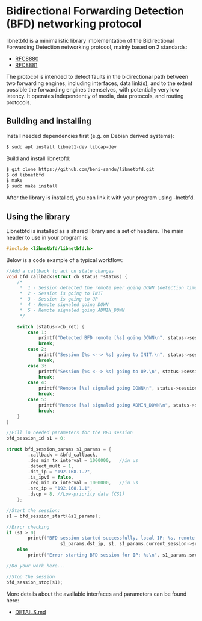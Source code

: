 Bidirectional Forwarding Detection (BFD) networking protocol
============================================================

libnetbfd is a minimalistic library implementation of the Bidirectional Forwarding Detection networking protocol, mainly based on 2 standards:

- [RFC8880](https://datatracker.ietf.org/doc/html/rfc5880)
- [RFC8881](https://datatracker.ietf.org/doc/html/rfc5881)

The protocol is intended to detect faults in the bidirectional path between two forwarding engines, including interfaces,
data link(s), and to the extent possible the forwarding engines themselves, with potentially very low latency.  It operates
independently of media, data protocols, and routing protocols.

Building and installing
-----------------------
Install needed dependencies first (e.g. on Debian derived systems):

```sh
$ sudo apt install libnet1-dev libcap-dev
```

Build and install libnetbfd:

```sh
$ git clone https://github.com/beni-sandu/libnetbfd.git
$ cd libnetbfd
$ make
$ sudo make install
```
After the library is installed, you can link it with your program using -lnetbfd.

Using the library
-----------------
Libnetbfd is installed as a shared library and a set of headers. The main header to use in your program is:

```c
#include <libnetbfd/libnetbfd.h>
```

Below is a code example of a typical workflow:

```c
//Add a callback to act on state changes
void bfd_callback(struct cb_status *status) {
    /*
     *  1 - Session detected the remote peer going DOWN (detection time expired)
     *  2 - Session is going to INIT
     *  3 - Session is going to UP
     *  4 - Remote signaled going DOWN
     *  5 - Remote signaled going ADMIN_DOWN
     */

    switch (status->cb_ret) {
        case 1:
            printf("Detected BFD remote [%s] going DOWN\n", status->session_params->dst_ip);
            break;
        case 2:
            printf("Session [%s <--> %s] going to INIT.\n", status->session_params->src_ip, status->session_params->dst_ip);
            break;
        case 3:
            printf("Session [%s <--> %s] going to UP.\n", status->session_params->src_ip, status->session_params->dst_ip);
            break;
        case 4:
            printf("Remote [%s] signaled going DOWN\n", status->session_params->dst_ip);
            break;
        case 5:
            printf("Remote [%s] signaled going ADMIN_DOWN\n", status->session_params->dst_ip);
            break;
    }
}

//Fill in needed parameters for the BFD session
bfd_session_id s1 = 0;

struct bfd_session_params s1_params = {
        .callback = &bfd_callback,
        .des_min_tx_interval = 1000000,   //in us
        .detect_mult = 1,
        .dst_ip = "192.168.1.2",
        .is_ipv6 = false,
        .req_min_rx_interval = 1000000,   //in us
        .src_ip = "192.168.1.1",
        .dscp = 8, //Low-priority data (CS1)
    };

//Start the session:
s1 = bfd_session_start(&s1_params);

//Error checking
if (s1 > 0)
        printf("BFD session started successfully, local IP: %s, remote IP: %s, session id: %ld, src_port: %d\n", s1_params.src_ip,
                    s1_params.dst_ip, s1, s1_params.current_session->src_port);
    else
        printf("Error starting BFD session for IP: %s\n", s1_params.src_ip);

//Do your work here...

//Stop the session
bfd_session_stop(s1);
```

More details about the available interfaces and parameters can be found here:
- [DETAILS.md](DETAILS.md)